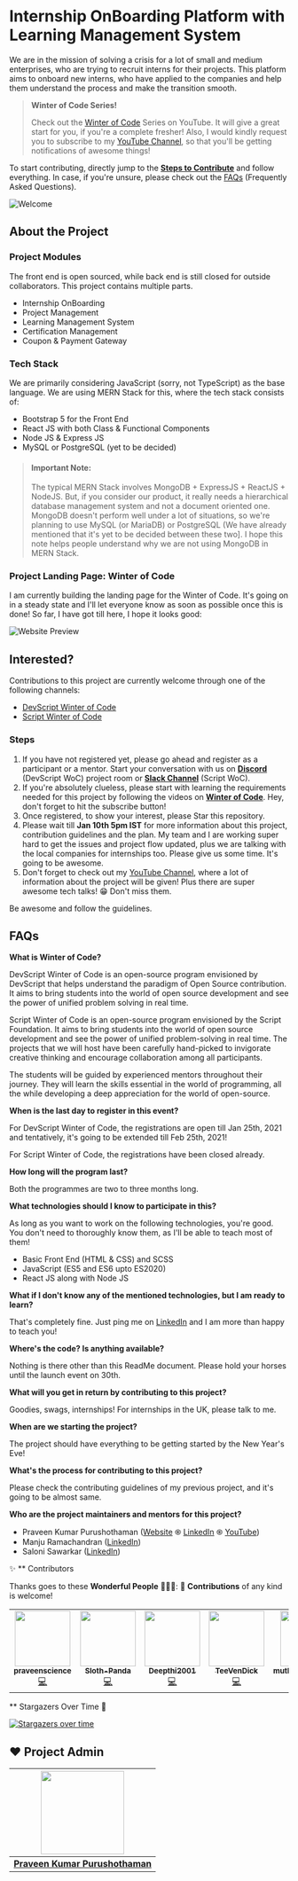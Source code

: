 # Internship OnBoarding Platform with Learning Management System

We are in the mission of solving a crisis for a lot of small and medium enterprises, who are trying to recruit interns for their projects. This platform aims to onboard new interns, who have applied to the companies and help them understand the process and make the transition smooth.

> **Winter of Code Series!**
> 
> Check out the [Winter of Code](https://www.youtube.com/playlist?list=PLO_Y0rsm7b3Yc8FtNhCuD5TO0QM8CnTZj) Series on YouTube. It will give a great start for you, if you're a complete fresher! Also, I would kindly request you to subscribe to my [YouTube Channel](https://www.youtube.com/praveenscience?sub_confirmation=1), so that you'll be getting notifications of awesome things!

To start contributing, directly jump to the [**Steps to Contribute**](#steps) and follow everything. In case, if you're unsure, please check out the [FAQs](#faqs) (Frequently Asked Questions).

![Welcome](https://i.imgur.com/8LkmUmi.png)

## About the Project

### Project Modules

The front end is open sourced, while back end is still closed for outside collaborators. This project contains multiple parts.

* Internship OnBoarding
* Project Management
* Learning Management System
* Certification Management
* Coupon & Payment Gateway

### Tech Stack

We are primarily considering JavaScript (sorry, not TypeScript) as the base language. We are using MERN Stack for this, where the tech stack consists of:

* Bootstrap 5 for the Front End
* React JS with both Class & Functional Components
* Node JS & Express JS
* MySQL or PostgreSQL (yet to be decided)

> #### Important Note:
>
> The typical MERN Stack involves MongoDB + ExpressJS + ReactJS + NodeJS. But, if you consider our product, it really needs a hierarchical database management system and not a document oriented one. MongoDB doesn't perform well under a lot of situations, so we're planning to use MySQL (or MariaDB) or PostgreSQL (We have already mentioned that it's yet to be decided between these two]. I hope this note helps people understand why we are not using MongoDB in MERN Stack.

### Project Landing Page: Winter of Code

I am currently building the landing page for the Winter of Code. It's going on in a steady state and I'll let everyone know as soon as possible once this is done! So far, I have got till here, I hope it looks good:

![Website Preview](https://i.imgur.com/hUrOpEl.png)

## Interested?

Contributions to this project are currently welcome through one of the following channels:

* [DevScript Winter of Code](https://devscript.tech/woc/)
* [Script Winter of Code](https://swoc.tech/)

### Steps

1. If you have not registered yet, please go ahead and register as a participant or a mentor. Start your conversation with us on [**Discord**](https://discord.com/channels/731001496417730611/790974003011518474) (DevScript WoC) project room or [**Slack Channel**](https://swoc-workspace.slack.com/archives/C01HPAJ6TQT) (Script WoC).
2. If you're absolutely clueless, please start with learning the requirements needed for this project by following the videos on [**Winter of Code**](https://www.youtube.com/playlist?list=PLO_Y0rsm7b3Yc8FtNhCuD5TO0QM8CnTZj). Hey, don't forget to hit the subscribe button!
2. Once registered, to show your interest, please Star this repository.
3. Please wait till **Jan 10th 5pm IST** for more information about this project, contribution guidelines and the plan. My team and I are working super hard to get the issues and project flow updated, plus we are talking with the local companies for internships too. Please give us some time. It's going to be awesome.
4. Don't forget to check out my [YouTube Channel](https://www.youtube.com/praveenscience?sub_confirmation=1), where a lot of information about the project will be given! Plus there are super awesome tech talks! 😁 Don't miss them.

Be awesome and follow the guidelines.

## FAQs

**What is Winter of Code?**

DevScript Winter of Code is an open-source program envisioned by DevScript that helps understand the paradigm of Open Source contribution. It aims to bring students into the world of open source development and see the power of unified problem solving in real time.

Script Winter of Code is an open-source program envisioned by the Script Foundation. It aims to bring students into the world of open source development and see the power of unified problem-solving in real time. The projects that we will host have been carefully hand-picked to invigorate creative thinking and encourage collaboration among all participants.

The students will be guided by experienced mentors throughout their journey. They will learn the skills essential in the world of programming, all the while developing a deep appreciation for the world of open-source.

**When is the last day to register in this event?**

For DevScript Winter of Code, the registrations are open till Jan 25th, 2021 and tentatively, it's going to be extended till Feb 25th, 2021!

For Script Winter of Code, the registrations have been closed already.

**How long will the program last?**

Both the programmes are two to three months long.

**What technologies should I know to participate in this?**

As long as you want to work on the following technologies, you're good. You don't need to thoroughly know them, as I'll be able to teach most of them!

* Basic Front End (HTML & CSS) and SCSS
* JavaScript (ES5 and ES6 upto ES2020)
* React JS along with Node JS

**What if I don't know any of the mentioned technologies, but I am ready to learn?**

That's completely fine. Just ping me on [LinkedIn](https://www.linkedin.com/in/praveentech/) and I am more than happy to teach you!

**Where's the code? Is anything available?**

Nothing is there other than this ReadMe document. Please hold your horses until the launch event on 30th.

**What will you get in return by contributing to this project?**

Goodies, swags, internships! For internships in the UK, please talk to me.

**When are we starting the project?**

The project should have everything to be getting started by the New Year's Eve!

**What's the process for contributing to this project?**

Please check the contributing guidelines of my previous project, and it's going to be almost same.

**Who are the project maintainers and mentors for this project?**

* Praveen Kumar Purushothaman ([Website](https://praveen.science/) &#1421; [LinkedIn](https://www.linkedin.com/in/praveentech/) &#1421; [YouTube](https://www.youtube.com/praveenscience?sub_confirmation=1))
* Manju Ramachandran ([LinkedIn](https://www.linkedin.com/in/manjuramachandran10/))
* Saloni Sawarkar ([LinkedIn](https://www.linkedin.com/in/saloni-sawarkar/))

✨ ** Contributors 

Thanks goes to these **Wonderful People** 👨🏻‍💻:      🚀 **Contributions** of any kind is welcome! 

<!-- ALL-CONTRIBUTORS-LIST:START - Do not remove or modify this section -->
<!-- prettier-ignore-start -->
<!-- markdownlint-disable -->
<table>
  <tr>
<td align="center"><a href="https://github.com/praveenscience"><img src="https://avatars.githubusercontent.com/u/1830380?s=400&u=74697d8b1cbf3e16adec7b411369afbd53ce4864&v=4" width="100px;" alt=""/><br /><sub><b>praveenscience</b></sub></a><br /><a href="https://github.com/praveenscience/Internship-LMS-FrontEnd/commits?author=praveenscience" title="Code">💻</a></td>
<td align="center"><a href="https://github.com/Sloth-Panda"><img src="https://avatars.githubusercontent.com/u/70213384?s=400&u=e9943a17413e20376627fd81f618da46d8fdef8b&v=4" width="100px;" alt=""/><br /><sub><b>Sloth-Panda</b></sub></a><br /><a href="https://github.com/Sloth-Panda/Internship-LMS-FrontEnd/commits?author=Sloth-Panda" title="Code">💻</a></td>
<td align="center"><a href="https://github.com/Deepthi2001"><img src="https://avatars.githubusercontent.com/u/49442816?s=400&v=4" width="100px;" alt=""/><br /><sub><b>Deepthi2001</b></sub></a><br /><a href="https://github.com/Deepthi2001/Internship-LMS-FrontEnd/commits?author=Deepthi2001" title="Code">💻</a></td>
<td align="center"><a href="https://github.com/TeeVenDick"><img src="https://avatars.githubusercontent.com/u/56723862?s=400&v=4" width="100px;" alt=""/><br /><sub><b>TeeVenDick</b></sub></a><br /><a href="https://github.com/TeeVenDick/Internship-LMS-FrontEnd/commits?author=TeeVenDick" title="Code">💻</a></td>
<td align="center"><a href="https://github.com/muthuannamalai12"><img src="https://avatars.githubusercontent.com/u/64524822?s=400&u=c1f8f317ca1eb1340f411b69b3b7c85446303ae5&v=4" width="100px;" alt=""/><br /><sub><b>muthuannamalai12</b></sub></a><br /><a href="https://github.com/muthuannamalai12/Internship-LMS-FrontEnd/commits?author=muthuannamalai12" title="Code">💻</a></td>
<td align="center"><a href="https://github.com/Jassi10000"><img src="https://avatars.githubusercontent.com/u/64856348?s=400&u=aa16e7590ad90c40bb1a2a6a987fb78dbd634237&v=4" width="100px;" alt=""/><br /><sub><b>Jassi10000</b></sub></a><br /><a href="https://github.com/Jassi10000/Internship-LMS-FrontEnd/commits?author=Jassi10000" title="Code">💻</a></td>
<td align="center"><a href="https://github.com/tharunc"><img src="https://avatars.githubusercontent.com/u/68283386?s=400&v=4" width="100px;" alt=""/><br /><sub><b>tharunc
</b></sub></a><br /><a href="https://github.com/tharunc/Internship-LMS-FrontEnd/commits?author=tharunc" title="Code">💻</a></td>
<td align="center"><a href="https://github.com/Ayush7614"><img src="https://avatars.githubusercontent.com/u/67006255?s=400&u=c0e16c3bba31328a028cfcca4b1fa7599509f905&v=4" width="100px;" alt=""/><br /><sub><b>Ayush7614</b></sub></a><br /><a href="https://github.com/Ayush7614/Internship-LMS-FrontEnd/commits?author=Ayush7614" title="Code">💻</a></td>
  </tr>
</table>


** Stargazers Over Time 🌟 

[![Stargazers over time](https://starchart.cc/praveenscience/Internship-LMS-FrontEnd.svg)](https://starchart.cc/praveenscience/Internship-LMS-FrontEnd)


## ❤️ Project Admin

|                                     <a href="https://github.com/praveenscience"><img src="https://avatars.githubusercontent.com/u/1830380?s=400&u=74697d8b1cbf3e16adec7b411369afbd53ce4864&v=4" width=150px height=150px /></a>                                      |
| :-----------------------------------------------------------------------------------------------------------------------------------------------------------------------------------------------------------------------------------------------------------------: |
|                                                                                      **[Praveen Kumar Purushothaman](https://www.linkedin.com/in/praveentech/?originalSubdomain=uk)**                                                                                       |
